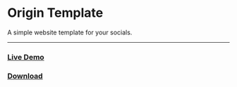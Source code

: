 # Origin Template

A simple website template for your socials.

---

### [Live Demo](https://eyx092.github.io/origin-template)
### [Download](https://github.com/eyx092/origin-template.git)
